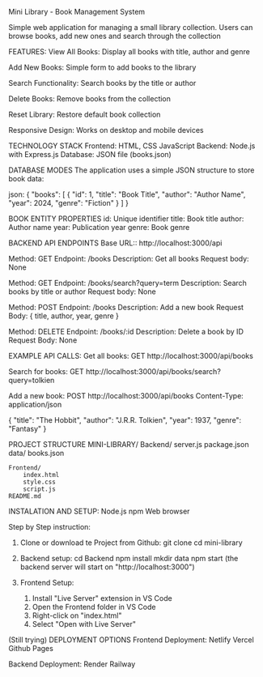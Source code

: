 Mini Library - Book Management System

Simple web application for managing a small library collection. Users can browse books, add new ones and search through the collection


FEATURES:
View All Books: Display all books with title, author and genre

Add New Books: Simple form to add books to the library

Search Functionality: Search books by the title or author

Delete Books: Remove books from the collection

Reset Library: Restore default book collection

Responsive Design: Works on desktop and mobile devices

TECHNOLOGY STACK
Frontend: HTML, CSS JavaScript
Backend: Node.js with Express.js
Database: JSON file (books.json)


DATABASE MODES
The application uses a simple JSON structure to store book data:

json:
{
    "books": [
        {
            "id": 1,
            "title": "Book Title",
            "author": "Author Name",
            "year": 2024,
            "genre": "Fiction"
        }
    ]
}


BOOK ENTITY PROPERTIES
id: Unique identifier
title: Book title
author: Author name
year: Publication year
genre: Book genre


BACKEND API ENDPOINTS
Base URL:: http://localhost:3000/api

Method: GET
Endpoint: /books
Description: Get all books
Request body: None

Method: GET
Endpoint: /books/search?query=term
Description: Search books by title or author
Request body: None

Method: POST
Endpoint: /books
Description: Add a new book
Request Body: { title, author, year, genre }

Method: DELETE
Endpoint: /books/:id
Description: Delete a book by ID
Request Body: None


EXAMPLE API CALLS:
Get all books:
GET http://localhost:3000/api/books

Search for books:
GET http://localhost:3000/api/books/search?query=tolkien

Add a new book:
POST http://localhost:3000/api/books
Content-Type: application/json

{
    "title": "The Hobbit",
    "author": "J.R.R. Tolkien",
    "year": 1937,
    "genre": "Fantasy"
}


PROJECT STRUCTURE
MINI-LIBRARY/
    Backend/
        server.js
        package.json
        data/
            books.json
    
    Frontend/
        index.html
        style.css
        script.js
    README.md


INSTALATION AND SETUP:
Node.js
npm
Web browser

Step by Step instruction:
1. Clone or download te Project from Github:
git clone <repository-url>
cd mini-library

2. Backend setup:
cd Backend
npm install
mkdir data
npm start
(the backend server will start on "http://localhost:3000")

3. Frontend Setup:
    1. Install "Live Server" extension in VS Code
    2. Open the Frontend folder in VS Code
    3. Right-click on "index.html"
    4. Select "Open with Live Server"

(Still trying)
DEPLOYMENT OPTIONS
Frontend Deployment:
Netlify
Vercel
Github Pages

Backend Deployment:
Render
Railway


